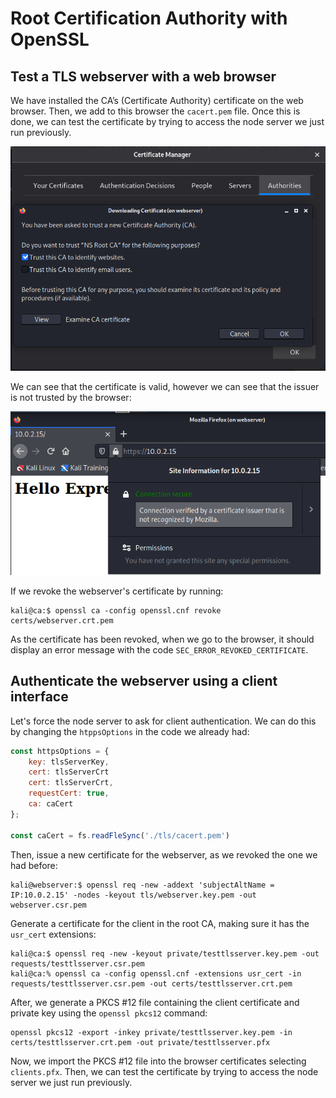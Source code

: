 # Root Certification Authority with OpenSSL

## Test a TLS webserver with a web browser

We have installed the CA’s (Certificate Authority) certificate on the web browser. Then, we add to this browser the `cacert.pem` file. Once this is done, we can test the certificate by trying to access the node server we just run previously.

![add_cert](./img/add_cert_firefox.png)

We can see that the certificate is valid, however we can see that the issuer is not trusted by the browser:

![2-lab/img/issuer_unknown.png](./img/issuer_unknown.png)

If we revoke the webserver's certificate by running:

```source 
kali@ca:$ openssl ca -config openssl.cnf revoke certs/webserver.crt.pem
```

As the certificate has been revoked, when we go to the browser, it should display an error
message with the code `SEC_ERROR_REVOKED_CERTIFICATE`.

## Authenticate the webserver using a client interface

Let's force the node server to ask for client authentication. We can do this by changing the `htppsOptions` in the code we already had:

```javascript
const httpsOptions = {
    key: tlsServerKey,
    cert: tlsServerCrt
    cert: tlsServerCrt,
    requestCert: true,
    ca: caCert
};

const caCert = fs.readFleSync('./tls/cacert.pem')
```

Then, issue a new certificate for the webserver, as we revoked the one we had before:

```source
kali@webserver:$ openssl req -new -addext 'subjectAltName = IP:10.0.2.15' -nodes -keyout tls/webserver.key.pem -out webserver.csr.pem  
```

Generate a certificate for the client in the root CA, making sure it has the `usr_cert` extensions:

```source
kali@ca:$ openssl req -new -keyout private/testtlsserver.key.pem -out requests/testtlsserver.csr.pem
kali@ca:% openssl ca -config openssl.cnf -extensions usr_cert -in requests/testtlsserver.csr.pem -out certs/testtlsserver.crt.pem
```

After, we generate a PKCS #12 file containing the client certificate and private key using the `openssl pkcs12` command:

```source
openssl pkcs12 -export -inkey private/testtlsserver.key.pem -in certs/testtlsserver.crt.pem -out private/testtlsserver.pfx
```

Now, we import the PKCS #12 file into the browser certificates selecting `clients.pfx`. Then, we can test the certificate by trying to access the node server we just run previously.